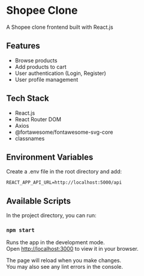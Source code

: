 # Shopee Clone

A Shopee clone frontend built with React.js

## Features

- Browse products
- Add products to cart
- User authentication (Login, Register)
- User profile management

## Tech Stack

- React.js
- React Router DOM
- Axios
- @fortawesome/fontawesome-svg-core
- classnames

## Environment Variables

Create a .env file in the root directory and add:

```env
REACT_APP_API_URL=http://localhost:5000/api
```

## Available Scripts

In the project directory, you can run:

### `npm start`

Runs the app in the development mode.\
Open [http://localhost:3000](http://localhost:3000) to view it in your browser.

The page will reload when you make changes.\
You may also see any lint errors in the console.

